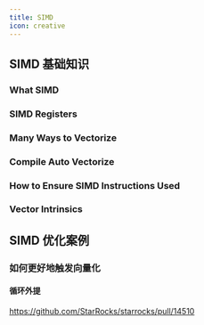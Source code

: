 ```yaml
---
title: SIMD
icon: creative
---
```


## SIMD 基础知识

### What SIMD

### SIMD Registers

### Many Ways to Vectorize

### Compile Auto Vectorize

### How to Ensure SIMD Instructions Used

### Vector Intrinsics

## SIMD 优化案例

### 如何更好地触发向量化

#### 循环外提

<https://github.com/StarRocks/starrocks/pull/14510>


